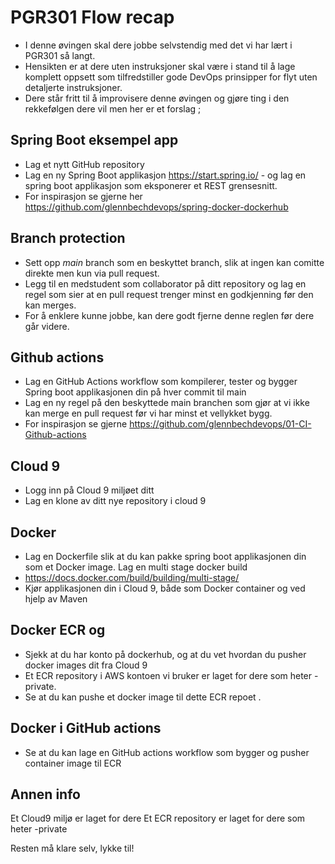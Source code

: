 # PGR301 Flow recap 

* I denne øvingen skal dere jobbe selvstendig med det vi har lært i PGR301 så langt. 
* Hensikten er at dere uten instruksjoner skal være i stand til å lage komplett oppsett som tilfredstiller gode DevOps prinsipper for flyt uten detaljerte instruksjoner.
* Dere står fritt til å improvisere denne øvingen og gjøre ting i den rekkefølgen dere vil men her er et forslag ; 

## Spring Boot eksempel app

* Lag et nytt GitHub repository
* Lag en ny Spring Boot applikasjon https://start.spring.io/ - og lag en spring boot applikasjon som eksponerer et REST grensesnitt.
* For inspirasjon se gjerne her https://github.com/glennbechdevops/spring-docker-dockerhub

## Branch protection

* Sett opp _main_ branch som en beskyttet branch, slik at ingen kan comitte direkte men kun via pull request. 
* Legg til en medstudent som collaborator på ditt repository og lag en regel som sier at en pull request trenger minst en godkjenning før den kan merges. 
* For å enklere kunne jobbe, kan dere godt fjerne denne reglen før dere går videre. 


## Github actions
 
* Lag en GitHub Actions workflow som kompilerer, tester og bygger Spring boot applikasjonen din på hver commit til main
* Lag en ny regel på den beskyttede main branchen som gjør at vi ikke kan merge en pull request før vi har minst et vellykket bygg. 
* For inspirasjon se gjerne https://github.com/glennbechdevops/01-CI-Github-actions

## Cloud 9

* Logg inn på Cloud 9 miljøet ditt 
* Lag en klone av ditt nye repository i cloud 9  

## Docker

* Lag en Dockerfile slik at du kan pakke spring boot applikasjonen din som et Docker image. Lag en multi stage docker build
* https://docs.docker.com/build/building/multi-stage/
* Kjør applikasjonen din i Cloud 9, både som Docker container og ved hjelp av Maven

## Docker ECR og 

* Sjekk at du har konto på dockerhub, og at du vet hvordan du pusher docker images dit fra Cloud 9 
* Et ECR repository i AWS kontoen vi bruker er laget for dere som heter <studentnavn>-private.
* Se at du kan pushe et docker image til dette ECR repoet . 

## Docker i GitHub actions 

* Se at du kan lage en GitHub actions workflow som bygger og pusher container image til ECR

## Annen info 

Et Cloud9 miljø er laget for dere
Et ECR repository er laget for dere som heter <studentnavn>-private

Resten må klare selv, lykke til!






